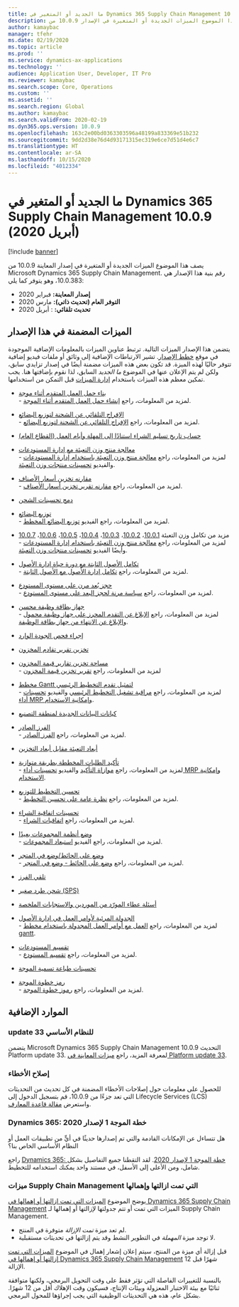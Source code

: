 ```yaml
---
title: ما الجديد أو المتغير في Dynamics 365 Supply Chain Management 10.0.9 (أبريل 2020)
description: يصف هذا الموضوع الميزات الجديدة أو المتغيرة في الإصدار 10.0.9 من Dynamics 365 Supply Chain Management.
author: kamaybac
manager: tfehr
ms.date: 02/19/2020
ms.topic: article
ms.prod: ''
ms.service: dynamics-ax-applications
ms.technology: ''
audience: Application User, Developer, IT Pro
ms.reviewer: kamaybac
ms.search.scope: Core, Operations
ms.custom: ''
ms.assetid: ''
ms.search.region: Global
ms.author: kamaybac
ms.search.validFrom: 2020-02-19
ms.dyn365.ops.version: 10.0.9
ms.openlocfilehash: 163c2e00bd0363303596a48199a833369e51b232
ms.sourcegitcommit: 9dd2d38e76d4d93171315ec319e6ce7d51d4e6c7
ms.translationtype: HT
ms.contentlocale: ar-SA
ms.lasthandoff: 10/15/2020
ms.locfileid: "4012334"
---
```

# <a name="whats-new-or-changed-in-dynamics-365-supply-chain-management-1009-april-2020"></a>ما الجديد أو المتغير في Dynamics 365 Supply Chain Management 10.0.9 (أبريل 2020)

[!include [banner](../includes/banner.md)]

يصف هذا الموضوع الميزات الجديدة أو المتغيرة في إصدار المعاينة 10.0.9 من Microsoft Dynamics 365 Supply Chain Management. رقم بنية هذا الإصدار هي 10.0.383، وهو يتوفر كما يلي:

- **إصدار المعاينة:** فبراير 2020
- **التوفر العام (تحديث ذاتي):** مارس 2020
- **تحديث تلقائي:** : أبريل 2020

## <a name="features-included-in-this-release"></a>الميزات المضمنة في هذا الإصدار

يتضمن هذا الإصدار الميزات التالية. ترتبط عناوين الميزات بالمعلومات الإضافية الموجودة في موقع [خطط الإصدار](https://docs.microsoft.com/dynamics365/release-plans/). تشير الارتباطات الإضافية إلى وثائق أو ملفات فيديو إضافية تتوفر حاليًا لهذه الميزة. قد تكون بعض هذه الميزات مضمنة أيضًا في إصدار تزايدي سابق، ولكن لم يتم الإعلان عنها في الموضوع *ما الجديد* السابق، لذا نقوم بإضافتها هنا. يجب تمكين معظم هذه الميزات باستخدام [إدارة الميزات](../../fin-ops-core/fin-ops/get-started/feature-management/feature-management-overview.md) قبل التمكن من استخدامها.

- [بناء حمل العمل المتقدم أثناء موجة](https://docs.microsoft.com/dynamics365-release-plan/2019wave2/dynamics365-supply-chain-management/advanced-load-building-during-wave)<br> - لمزيد من المعلومات، راجع [إنشاء حمل العمل المتقدم أثناء الموجة‬](../warehousing/advanced-load-building-during-wave.md).

- [الإفراج التلقائي عن الشحنة لتوزيع البضائع](https://docs.microsoft.com/dynamics365-release-plan/2019wave2/dynamics365-supply-chain-management/auto-release-shipment-cross-dock)<br> - لمزيد من المعلومات، راجع [الإفراج التلقائي عن الشحنة لتوزيع البضائع‬](../warehousing/auto-release-shipment-for-cross-docking.md).

- [حساب تاريخ تسليم الشراء استنادًا إلى المهلة وأيام العمل (القطاع العام)](https://docs.microsoft.com/dynamics365-release-plan/2020wave1/dynamics365-supply-chain-management/calculate-po-delivery-date-based-lead-times-working-days-public-sector)

- [معالجة منتج وزن التعبئة مع إدارة المستودعات](https://docs.microsoft.com/dynamics365-release-plan/2020wave1/dynamics365-supply-chain-management/catch-weight-product-processing-warehouse-management)<br> - لمزيد من المعلومات، راجع [معالجة منتج وزن التعبئة‬ باستخدام إدارة المستودعات‬](../warehousing/catch-weight-processing.md) والفيديو [تحسينات منتجات وزن التعبئة](https://www.microsoft.com/videoplayer/embed/RE4jzx8).

- [مقارنه تخزين أسعار الأصناف](https://docs.microsoft.com/dynamics365-release-plan/2020wave1/dynamics365-supply-chain-management/compare-item-price-storage)<br> - لمزيد من المعلومات، راجع [مقارنه تقرير تخزين أسعار الأصناف‬](../cost-management/compare-item-price.md).

- [دمج تحسينات الشحن](https://docs.microsoft.com/dynamics365-release-plan/2019wave2/dynamics365-supply-chain-management/consolidate-shipment-enhancements)

- [توزيع البضائع](https://docs.microsoft.com/dynamics365-release-plan/2019wave2/dynamics365-supply-chain-management/planned-cross-docking)<br> - لمزيد من المعلومات، راجع الفيديو [توزيع البضائع المخطط](https://www.microsoft.com/videoplayer/embed/RE4f7LF).

- مزيد من تكامل وزن التعبئة [10.0.1](https://docs.microsoft.com/dynamics365-release-plan/2019wave2/dynamics365-supply-chain-management/further-catch-weight-integration-10.0.1)، [10.0.2](https://docs.microsoft.com/dynamics365-release-plan/2019wave2/dynamics365-supply-chain-management/further-catch-weight-integration-10.0.2)، [10.0.3](https://docs.microsoft.com/dynamics365-release-plan/2019wave2/dynamics365-supply-chain-management/further-catch-weight-integration-10.0.3)، [10.0.4](https://docs.microsoft.com/dynamics365-release-plan/2019wave2/dynamics365-supply-chain-management/further-catch-weight-integration-10.0.4)، [10.0.5](https://docs.microsoft.com/dynamics365-release-plan/2019wave2/dynamics365-supply-chain-management/further-catch-weight-integration-10.0.5)، [10.0.6](https://docs.microsoft.com/dynamics365-release-plan/2019wave2/dynamics365-supply-chain-management/further-catch-weight-integration-10.0.6)، [10.0.7](https://docs.microsoft.com/dynamics365-release-plan/2019wave2/dynamics365-supply-chain-management/further-catch-weight-integration-10.0.7)<br> - لمزيد من المعلومات، راجع [معالجة منتج وزن التعبئة‬ باستخدام إدارة المستودعات‬](../warehousing/catch-weight-processing.md) وأيضًا الفيديو [تحسينات منتجات وزن التعبئة](https://www.microsoft.com/videoplayer/embed/RE4jzx8).

- [تكامل الأصول الثابتة مع دورة حياة إدارة الأصول](https://docs.microsoft.com/dynamics365-release-plan/2020wave1/dynamics365-supply-chain-management/fixed-assets-integration-asset-management-lifecycle)<br> - لمزيد من المعلومات، راجع [تكامل إدارة الأصول مع الأصول الثابتة‬](../asset-management/integration-to-fixed-assets/fixed-asset-integration.md).

- [حجز بُعد مرن على مستوى المستودع](https://docs.microsoft.com/dynamics365-release-plan/2019wave2/dynamics365-supply-chain-management/flexible-warehouse-level-dimension-reservation)<br> - لمزيد من المعلومات، راجع [سياسة مرنة لحجز البعد على مستوى المستودع](../warehousing/flexible-warehouse-level-dimension-reservation.md).

- [جهاز بطاقة وظيفة محسن](https://docs.microsoft.com/dynamics365-release-plan/2020wave1/dynamics365-supply-chain-management/improved-job-card-device)<br> - لمزيد من المعلومات، راجع [الإبلاغ عن التقدم المحرز على جهاز وظيفة محمول](../production-control/tasks/report-progress-mobile-job-device.md) و[الإبلاغ عن الانتهاء من جهاز بطاقة الوظيفة](../production-control/report-finished-job-device.md).

- [‏‫إجراء فحص الجودة‬ الوارد](https://docs.microsoft.com/dynamics365-release-plan/2019wave2/dynamics365-supply-chain-management/inbound-quality-check)

- [تخزين تقرير تقادم المخزون](https://docs.microsoft.com/dynamics365-release-plan/2019wave2/dynamics365-supply-chain-management/inventory-aging-report-storage)

- [‏‫مساحة تخزين تقارير قيمة المخزون](https://docs.microsoft.com/dynamics365-release-plan/2019wave2/dynamics365-supply-chain-management/inventory-value-report-storage)<br> - لمزيد من المعلومات، راجع [تقرير تخزين قيمة المخزون](../cost-management/inventory-value-report-storage.md)

- [مخطط Gantt لتمثيل تقدم التخطيط الرئيسي‬‏‫](https://docs.microsoft.com/dynamics365-release-plan/2019wave2/dynamics365-supply-chain-management/master-planning-progress-gantt-chart)<br> - لمزيد من المعلومات، راجع [مراقبة تشغيل التخطيط الرئيسي](../master-planning/tasks/monitor-master-planning-run.md) والفيديو [تحسينات أداء MRP وإمكانية الاستخدام](https://www.microsoft.com/videoplayer/embed/RE4myrJ).

- [كيانات البيانات الجديدة لمنطقة التصنيع](https://docs.microsoft.com/dynamics365-release-plan/2020wave1/dynamics365-supply-chain-management/new-data-entities-manufacturing-area)

- [الفرز الصادر](https://docs.microsoft.com/dynamics365-release-plan/2019wave2/dynamics365-supply-chain-management/outbound-sorting)<br> - لمزيد من المعلومات، راجع [الفرز الصادر](../warehousing/outbound-sorting.md).

- [أبعاد التعبئة مقابل أبعاد التخزين](https://docs.microsoft.com/dynamics365-release-plan/2019wave2/dynamics365-supply-chain-management/packing-vs.-storage-dimensions)

- [تأكيد الطلبات المخططة بطريقة متوازية‬‏‫](https://docs.microsoft.com/dynamics365-release-plan/2019wave2/dynamics365-supply-chain-management/parallelized-firming-planned-orders)<br> - لمزيد من المعلومات، راجع [موازاة التأكيد](../master-planning/maintain-planned-orders.md#parallelize-firming) والفيديو [تحسينات أداء MRP وإمكانية الاستخدام](https://www.microsoft.com/videoplayer/embed/RE4myrJ).

- [تحسين التخطيط للتوزيع‬‏‫](https://docs.microsoft.com/dynamics365-release-plan/2019wave2/dynamics365-supply-chain-management/planning-optimization-distribution)<br> - لمزيد من المعلومات، راجع [نظرة عامة على تحسين التخطيط‬‬](../master-planning/planning-optimization/planning-optimization-overview.md).

- [تحسينات اتفاقية الشراء](https://docs.microsoft.com/dynamics365-release-plan/2019wave2/dynamics365-supply-chain-management/purchase-agreement-enhancements)<br> - لمزيد من المعلومات، راجع [اتفاقيات الشراء](../procurement/purchase-agreements.md).

- [وضع أنظمة المجموعات بعيدًا](https://docs.microsoft.com/dynamics365-release-plan/2019wave2/dynamics365-supply-chain-management/put-away-clusters) <br> - لمزيد من المعلومات، راجع الفيديو [استبعاد المجموعات](https://www.microsoft.com/videoplayer/embed/RE4f5aB).

- [وضع على الحائط/وضع في المتجر](https://docs.microsoft.com/dynamics365-release-plan/2019wave2/dynamics365-supply-chain-management/put-wallput-store)<br> - لمزيد من المعلومات، راجع [وضع على الحائط - وضع في المتجر‬](../warehousing/put-to-wall-put-to-store.md).

- [تلقي الفرز](https://docs.microsoft.com/dynamics365-release-plan/2019wave2/dynamics365-supply-chain-management/receive-sortation)

- [شحن طرد صغير (SPS)](https://docs.microsoft.com/dynamics365-release-plan/2019wave2/dynamics365-supply-chain-management/small-package-shipping-sps)

- [أسئلة عطاء المورّد من الموردين والاستجابات الملخصة](https://docs.microsoft.com/dynamics365-release-plan/2019wave2/dynamics365-supply-chain-management/vendor-bidding-questions-vendors-summarized-responses)

- [الجدولة المرئية لأوامر العمل في إدارة الأصول](https://docs.microsoft.com/dynamics365-release-plan/2020wave1/dynamics365-supply-chain-management/visual-scheduling-work-orders-asset-management)<br> - لمزيد من المعلومات، راجع [العمل مع أوامر العمل المجدولة باستخدام مخطط gantt‬](../asset-management/work-order-scheduling/schedule-work-orders.md#gantt).

- [تقسيم المستودعات](https://docs.microsoft.com/dynamics365-release-plan/2019wave2/dynamics365-supply-chain-management/warehouse-slotting)<br> - لمزيد من المعلومات، راجع [تقسيم المستودع](../warehousing/warehouse-slotting.md).

- [تحسينات طباعة تسمية الموجة](https://docs.microsoft.com/dynamics365-release-plan/2019wave2/dynamics365-supply-chain-management/wave-label-printing-enhancements)

- [رمز خطوة الموجة](https://docs.microsoft.com/dynamics365-release-plan/2019wave2/dynamics365-supply-chain-management/wave-step-code)<br> - لمزيد من المعلومات، راجع [رموز خطوة الموجة](../warehousing/wave-step-codes.md).

## <a name="additional-resources"></a>الموارد الإضافية

### <a name="platform-update-33"></a>update 33 للنظام الأساسي

يتضمن Microsoft Dynamics 365 Supply Chain Management 10.0.9 التحديث Platform update 33. لمعرفة المزيد، راجع [ميزات المعاينة في Platform update 33](../../fin-ops-core/dev-itpro/get-started/whats-new-platform-update-33.md).

### <a name="bug-fixes"></a>إصلاح الأخطاء

للحصول على معلومات حول إصلاحات الأخطاء المضمنة في كل تحديث من التحديثات التي تعد جزءًا من 10.0.9، قم بتسجيل الدخول إلى Lifecycle Services (LCS) واستعرض [مقالة قاعدة المعارف](https://fix.lcs.dynamics.com/Issue/Details?bugId=415034&dbType=3&qc=7bdf05cf1859a5a56f4b9c0dae88fa1653d489181b3a2c1f19429225daf5724b).

### <a name="dynamics-365-2020-release-wave-1-plan"></a>Dynamics 365: خطة الموجة 1 لإصدار 2020

هل تتساءل عن الإمكانات القادمة والتي تم إصدارها حديثًا في أيٍّ من تطبيقات العمل أو النظام الأساسي الخاص بنا؟

راجع [Dynamics 365: خطة الموجة 1 لإصدار 2020](https://docs.microsoft.com/dynamics365-release-plan/2020wave1/index). لقد التقطنا جميع التفاصيل بشكل شامل، ومن الأعلى إلى الأسفل، في مستند واحد يمكنك استخدامه للتخطيط.

### <a name="removed-and-deprecated-supply-chain-management-features"></a>ميزات Supply Chain Management التي تمت ازالتها وإهمالها

يوضح الموضوع [الميزات التي تمت ازالتها أو إهمالها في Dynamics 365 Supply Chain Management](removed-deprecated-features-scm-updates.md) الميزات التي تمت أو تتم جدولتها لإزالتها أو إهمالها لـ Supply Chain Management.

- لم تعد ميزة *تمت الإزالة* متوفرة في المنتج.
- لا توجد ميزة *المهملة* في التطوير النشط وقد يتم إزالتها في تحديثات مستقبلية.

قبل إزالة أي ميزة من المنتج، سيتم إعلان إشعار إهمال في الموضوع [الميزات التي تمت إزالتها أو إهمالها في Dynamics 365 Supply Chain Management](removed-deprecated-features-scm-updates.md) 12 شهرًا قبل الإزالة.

بالنسبة للتغييرات الفاصلة التي تؤثر فقط على وقت التحويل البرمجي، ولكنها متوافقة ثنائيًا مع بيئة الاختبار المعزولة وبيئات الإنتاج، فسيكون وقت الإهلاك أقل من 12 شهرًا. بشكل عام، هذه هي التحديثات الوظيفية التي يجب إجراؤها للمحول البرمجي.
